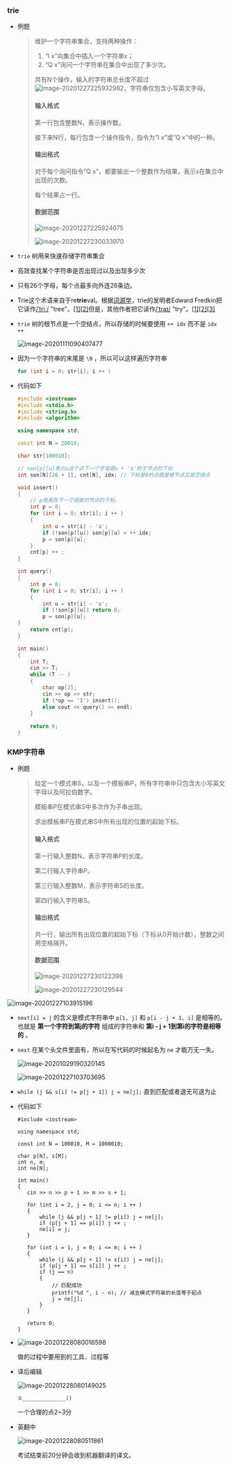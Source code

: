 ### trie

+ 例题

  >维护一个字符串集合，支持两种操作：
  >
  >1. “I x”向集合中插入一个字符串x；
  >2. “Q x”询问一个字符串在集合中出现了多少次。
  >
  >共有N个操作，输入的字符串总长度不超过 ![image-20201227225932982](https://raw.githubusercontent.com/smallzhong/picgo-pic-bed/master/image-20201227225932982.png)，字符串仅包含小写英文字母。
  >
  >#### 输入格式
  >
  >第一行包含整数N，表示操作数。
  >
  >接下来N行，每行包含一个操作指令，指令为”I x”或”Q x”中的一种。
  >
  >#### 输出格式
  >
  >对于每个询问指令”Q x”，都要输出一个整数作为结果，表示x在集合中出现的次数。
  >
  >每个结果占一行。
  >
  >#### 数据范围
  >
  >![image-20201227225924075](https://raw.githubusercontent.com/smallzhong/picgo-pic-bed/master/image-20201227225924075.png)
  >
  >![image-20201227230033970](https://raw.githubusercontent.com/smallzhong/picgo-pic-bed/master/image-20201227230033970.png)

+ `trie` 树用来快速存储字符串集合
+ 高效查找某个字符串是否出现过以及出现多少次
+ 只有26个字母，每个点最多向外连26条边。
+ Trie这个术语来自于re**trie**val。根据[词源学](https://zh.wikipedia.org/wiki/词源学)，trie的发明者Edward Fredkin把它读作[/ˈtriː/](https://zh.wikipedia.org/wiki/Help:英語國際音標) "tree"。[[1\]](https://zh.wikipedia.org/wiki/Trie#cite_note-DADS-1)[[2\]](https://zh.wikipedia.org/wiki/Trie#cite_note-Liang1983-2)但是，其他作者把它读作[/ˈtraɪ/](https://zh.wikipedia.org/wiki/Help:英語國際音標) "try"。[[1\]](https://zh.wikipedia.org/wiki/Trie#cite_note-DADS-1)[[2\]](https://zh.wikipedia.org/wiki/Trie#cite_note-Liang1983-2)[[3\]](https://zh.wikipedia.org/wiki/Trie#cite_note-KnuthVol3-3)

+ `trie` 树的根节点是一个空结点，所以存储的时候要使用 `++ idx` 而不是 `idx ++ ` 

  ![image-20201111090407477](https://raw.githubusercontent.com/smallzhong/picgo-pic-bed/master/image-20201111090407477.png)

+ 因为一个字符串的末尾是 `\0` ，所以可以这样遍历字符串

  ```cpp
  for (int i = 0; str[i]; i ++ )
  ```

+ 代码如下

  ```cpp
  #include <iostream>
  #include <stdio.h>
  #include <string.h>
  #include <algorithm>
  
  using namespace std;
  
  const int N = 20010;
  
  char str[100010];
  
  // son[p][u]表示u这个点下一个字母是u + 'a'的子节点的下标
  int son[N][26 + 1], cnt[N], idx; // 下标是0的点既是根节点又是空结点
  
  void insert()
  {
      // p用来存下一个探索的节点的下标。
      int p = 0;
      for (int i = 0; str[i]; i ++ )
      {
          int u = str[i] - 'a';
          if (!son[p][u]) son[p][u] = ++ idx;
          p = son[p][u];
      }
      cnt[p] ++ ;
  }
  
  int query()
  {
      int p = 0;
      for (int i = 0; str[i]; i ++ )
      {
          int u = str[i] - 'a';
          if (!son[p][u]) return 0;
          p = son[p][u];
  }
      return cnt[p];
  }
  
  int main()
  {
      int T;
      cin >> T;
      while (T -- )
      {
          char op[2];
          cin >> op >> str;
          if (*op == 'I') insert();
          else cout << query() << endl;
      }
    
      return 0;
  }
  ```



### KMP字符串

+ 例题

  >给定一个模式串S，以及一个模板串P，所有字符串中只包含大小写英文字母以及阿拉伯数字。
  >
  >模板串P在模式串S中多次作为子串出现。
  >
  >求出模板串P在模式串S中所有出现的位置的起始下标。
  >
  >#### 输入格式
  >
  >第一行输入整数N，表示字符串P的长度。
  >
  >第二行输入字符串P。
  >
  >第三行输入整数M，表示字符串S的长度。
  >
  >第四行输入字符串S。
  >
  >#### 输出格式
  >
  >共一行，输出所有出现位置的起始下标（下标从0开始计数），整数之间用空格隔开。
  >
  >#### 数据范围
  >
  >![image-20201227230122398](https://raw.githubusercontent.com/smallzhong/picgo-pic-bed/master/image-20201227230122398.png)
  >
  >![image-20201227230129544](https://raw.githubusercontent.com/smallzhong/picgo-pic-bed/master/image-20201227230129544.png)

![image-20201227103915196](https://raw.githubusercontent.com/smallzhong/picgo-pic-bed/master/image-20201227103915196.png)

+ `next[i] = j` 的含义是模式字符串中 `p[1, j]` 和 `p[i - j + 1, i]` 是相等的。也就是 **第一个字符到第j的字符** 组成的字符串和 **第i - j + 1到第i的字符是相等的** 。

+ `next` 在某个头文件里面有，所以在写代码的时候起名为 `ne` 才能万无一失。

  ![image-20201029190320145](https://raw.githubusercontent.com/smallzhong/picgo-pic-bed/master/image-20201029190320145.png)

  ![image-20201227103703695](https://raw.githubusercontent.com/smallzhong/picgo-pic-bed/master/image-20201227103703695.png)

+ `while (j && s[i] != p[j + 1]) j = ne[j];` 直到匹配或者退无可退为止

+ 代码如下

  ```scpp
  #include <iostream>
  
  using namespace std;
  
  const int N = 100010, M = 1000010;
  
  char p[N], s[M];
  int n, m;
  int ne[N];
  
  int main()
  {
     cin >> n >> p + 1 >> m >> s + 1;
     
     for (int i = 2, j = 0; i <= n; i ++ )
     {
         while (j && p[j + 1] != p[i]) j = ne[j];
         if (p[j + 1] == p[i]) j ++ ;
         ne[i] = j;
     }
     
     for (int i = 1, j = 0; i <= m; i ++ )
     {
         while (j && p[j + 1] != s[i]) j = ne[j];
         if (p[j + 1] == s[i]) j ++ ;
         if (j == n)
         {
             // 匹配成功
             printf("%d ", i - n); // 减去模式字符串的长度等于起点
             j = ne[j];
         }
     }
     
     return 0;
  }
  ```



+ ![image-20201228080016598](https://raw.githubusercontent.com/smallzhong/picgo-pic-bed/master/image-20201228080016598.png)

  做的过程中要用到的工具、过程等

+ 译后编辑

  ![image-20201228080149025](https://raw.githubusercontent.com/smallzhong/picgo-pic-bed/master/image-20201228080149025.png)

  ```
  ①______________()
  ```

  一个合理的点2~3分

+ 英翻中

  ![image-20201228080511861](https://raw.githubusercontent.com/smallzhong/picgo-pic-bed/master/image-20201228080511861.png)

  考试结束前20分钟会收到机器翻译的译文。